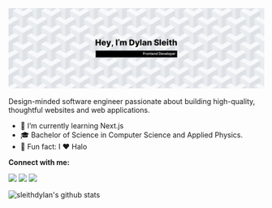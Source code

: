 [![GitHub Header by Dylan Sleith](./assets/social-header.jpg)](https://www.dylansleith.com)

Design-minded software engineer passionate about building high-quality, thoughtful websites and web applications.

- 🌱 I’m currently learning Next.js
- 🎓 Bachelor of Science in Computer Science and Applied Physics.
- 🎉 Fun fact: I ❤️ Halo

**Connect with me:**

<a href="https://twitter.com/dylansleith"><img src="https://img.shields.io/badge/twitter-%231DA1F2.svg?&style=for-the-badge&logo=twitter&logoColor=white" height=25></a> <a href="https://www.linkedin.com/in/dylansleith"><img src="https://img.shields.io/badge/linkedin-%230077B5.svg?&style=for-the-badge&logo=linkedin&logoColor=white" height=25></a> <a href="https://www.instagram.com/dylansleith"><img src="https://img.shields.io/badge/instagram-%23E4405F.svg?&style=for-the-badge&logo=instagram&logoColor=white" height=25></a>

![sleithdylan's github stats](https://github-readme-stats.vercel.app/api?username=sleithdylan&hide=stars&count_private=true&show_icons=true&theme=graywhite)

<!--
**sleithdylan/sleithdylan** is a ✨ _special_ ✨ repository because its `README.md` (this file) appears on your GitHub profile.

Here are some ideas to get you started:

- 🔭 I’m currently working on ...
- 🌱 I’m currently learning ...
- 👯 I’m looking to collaborate on ...
- 🤔 I’m looking for help with ...
- 💬 Ask me about ...
- 📫 How to reach me: ...
- 😄 Pronouns: ...
- ⚡ Fun fact: ...
-->
